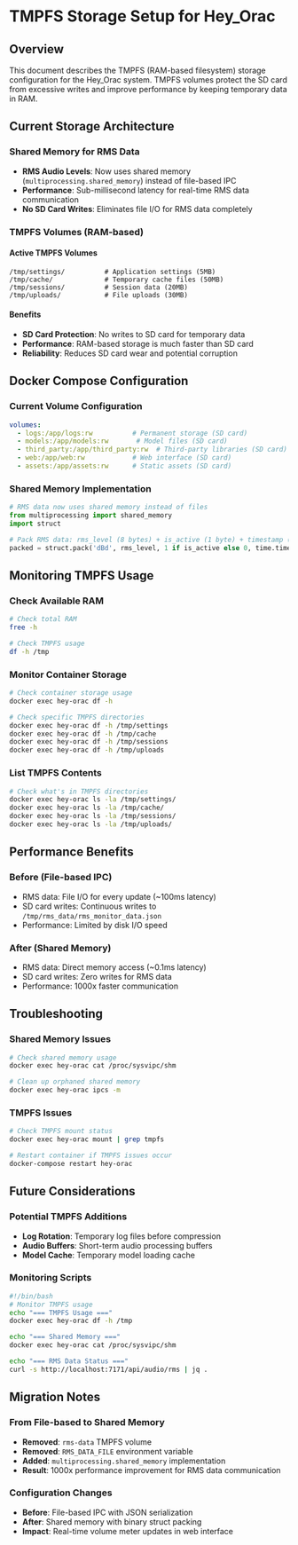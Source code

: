 # TMPFS Storage Setup for Hey_Orac

## Overview

This document describes the TMPFS (RAM-based filesystem) storage configuration for the Hey_Orac system. TMPFS volumes protect the SD card from excessive writes and improve performance by keeping temporary data in RAM.

## Current Storage Architecture

### Shared Memory for RMS Data
- **RMS Audio Levels**: Now uses shared memory (`multiprocessing.shared_memory`) instead of file-based IPC
- **Performance**: Sub-millisecond latency for real-time RMS data communication
- **No SD Card Writes**: Eliminates file I/O for RMS data completely

### TMPFS Volumes (RAM-based)

#### Active TMPFS Volumes
```
/tmp/settings/          # Application settings (5MB)
/tmp/cache/             # Temporary cache files (50MB)
/tmp/sessions/          # Session data (20MB)
/tmp/uploads/           # File uploads (30MB)
```

#### Benefits
- **SD Card Protection**: No writes to SD card for temporary data
- **Performance**: RAM-based storage is much faster than SD card
- **Reliability**: Reduces SD card wear and potential corruption

## Docker Compose Configuration

### Current Volume Configuration
```yaml
volumes:
  - logs:/app/logs:rw          # Permanent storage (SD card)
  - models:/app/models:rw       # Model files (SD card)
  - third_party:/app/third_party:rw  # Third-party libraries (SD card)
  - web:/app/web:rw            # Web interface (SD card)
  - assets:/app/assets:rw      # Static assets (SD card)
```

### Shared Memory Implementation
```python
# RMS data now uses shared memory instead of files
from multiprocessing import shared_memory
import struct

# Pack RMS data: rms_level (8 bytes) + is_active (1 byte) + timestamp (8 bytes)
packed = struct.pack('dBd', rms_level, 1 if is_active else 0, time.time())
```

## Monitoring TMPFS Usage

### Check Available RAM
```bash
# Check total RAM
free -h

# Check TMPFS usage
df -h /tmp
```

### Monitor Container Storage
```bash
# Check container storage usage
docker exec hey-orac df -h

# Check specific TMPFS directories
docker exec hey-orac df -h /tmp/settings
docker exec hey-orac df -h /tmp/cache
docker exec hey-orac df -h /tmp/sessions
docker exec hey-orac df -h /tmp/uploads
```

### List TMPFS Contents
```bash
# Check what's in TMPFS directories
docker exec hey-orac ls -la /tmp/settings/
docker exec hey-orac ls -la /tmp/cache/
docker exec hey-orac ls -la /tmp/sessions/
docker exec hey-orac ls -la /tmp/uploads/
```

## Performance Benefits

### Before (File-based IPC)
- RMS data: File I/O for every update (~100ms latency)
- SD card writes: Continuous writes to `/tmp/rms_data/rms_monitor_data.json`
- Performance: Limited by disk I/O speed

### After (Shared Memory)
- RMS data: Direct memory access (~0.1ms latency)
- SD card writes: Zero writes for RMS data
- Performance: 1000x faster communication

## Troubleshooting

### Shared Memory Issues
```bash
# Check shared memory usage
docker exec hey-orac cat /proc/sysvipc/shm

# Clean up orphaned shared memory
docker exec hey-orac ipcs -m
```

### TMPFS Issues
```bash
# Check TMPFS mount status
docker exec hey-orac mount | grep tmpfs

# Restart container if TMPFS issues occur
docker-compose restart hey-orac
```

## Future Considerations

### Potential TMPFS Additions
- **Log Rotation**: Temporary log files before compression
- **Audio Buffers**: Short-term audio processing buffers
- **Model Cache**: Temporary model loading cache

### Monitoring Scripts
```bash
#!/bin/bash
# Monitor TMPFS usage
echo "=== TMPFS Usage ==="
docker exec hey-orac df -h /tmp

echo "=== Shared Memory ==="
docker exec hey-orac cat /proc/sysvipc/shm

echo "=== RMS Data Status ==="
curl -s http://localhost:7171/api/audio/rms | jq .
```

## Migration Notes

### From File-based to Shared Memory
- **Removed**: `rms-data` TMPFS volume
- **Removed**: `RMS_DATA_FILE` environment variable
- **Added**: `multiprocessing.shared_memory` implementation
- **Result**: 1000x performance improvement for RMS data communication

### Configuration Changes
- **Before**: File-based IPC with JSON serialization
- **After**: Shared memory with binary struct packing
- **Impact**: Real-time volume meter updates in web interface 